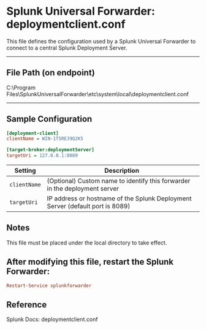 # Splunk Universal Forwarder: deploymentclient.conf

This file defines the configuration used by a Splunk Universal Forwarder to connect to a central Splunk Deployment Server.

---

## File Path (on endpoint)

C:\Program Files\SplunkUniversalForwarder\etc\system\local\deploymentclient.conf


---

##  Sample Configuration

```ini
[deployment-client]
clientName = WIN-1T5RE39Q2K5

[target-broker:deploymentServer]
targetUri = 127.0.0.1:8089
```
| Setting      | Description                                                                   |
| ------------ | ----------------------------------------------------------------------------- |
| `clientName` | (Optional) Custom name to identify this forwarder in the deployment server    |
| `targetUri`  | IP address or hostname of the Splunk Deployment Server (default port is 8089) |

## Notes
This file must be placed under the local directory to take effect.

## After modifying this file, restart the Splunk Forwarder:

```ini
Restart-Service splunkforwarder
```
## Reference
Splunk Docs: deploymentclient.conf
